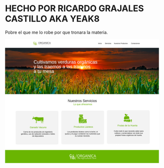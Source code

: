 # HECHO POR RICARDO GRAJALES CASTILLO AKA YEAK8

Pobre el que me lo robe por que tronara la materia.

![Screenshot_1717207538](https://raw.githubusercontent.com/Yeak8/TAREA_menu_responsive_RICARDO_GRAJALES/refs/heads/main/desktop.jpg)
